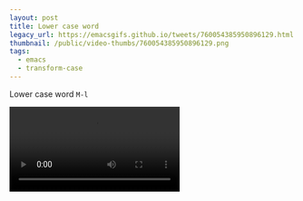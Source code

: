 ```yaml
---
layout: post
title: Lower case word
legacy_url: https://emacsgifs.github.io/tweets/760054385950896129.html
thumbnail: /public/video-thumbs/760054385950896129.png
tags:
  - emacs
  - transform-case
---
```


Lower case word `M-l`

<video controls autoplay loop>
  <source src="/public/videos/760054385950896129.mp4" type="video/mp4">
    Sorry your browser does not support the video tag, maybe time to upgrade?
</video>
